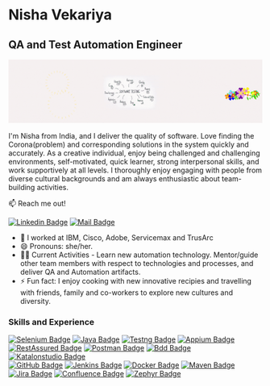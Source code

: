 # Nisha Vekariya
## QA and Test Automation Engineer
![QA and Test Automation Engineer](./readmeResources/Git_BackGround.gif)


I'm Nisha from India, and I deliver the quality of software. Love finding the Corona(problem) and corresponding solutions in the system quickly and accurately. As a creative individual, enjoy being challenged and challenging environments, self-motivated, quick learner, strong interpersonal skills, and work supportively at all levels. I thoroughly enjoy engaging with people from diverse cultural backgrounds and am always enthusiastic about team-building activities.




:mailbox: Reach me out!

[![Linkedin Badge](https://img.shields.io/badge/-Nisha.Vekariya-0e76a8?style=flat&labelColor=0e76a8&logo=linkedin&logoColor=white)](https://www.linkedin.com/in/nisha-vekariya/) [![Mail Badge](https://img.shields.io/badge/-Nisha.Vekariya-c0392b?style=flat&labelColor=c0395b&logo=gmail&logoColor=white)](mailto:nisha.vekariya@gmail.com)

- 🔭 I worked at IBM, Cisco, Adobe, Servicemax and TrusArc
- 😄 Pronouns: she/her.
- 👩‍💻 Current Activities - Learn new automation technology. Mentor/guide other team members with respect to technologies and processes, and deliver QA and Automation artifacts.
- ⚡ Fun fact: I enjoy cooking with new innovative recipies and travelling with friends, family and co-workers to explore new cultures and diversity.


### Skills and Experience

[![Selenium Badge](https://img.shields.io/badge/-Selenium-brightgreen?style=flat-square&labelColor=black&logo=selenium&logoColor=white)](#)
[![Java Badge](https://img.shields.io/badge/-Java-0e76a8?style=flat-square&labelColor=black&logo=java&logoColor=white)](#)
[![Testng Badge](https://img.shields.io/badge/-Testng-critical?style=flat-square&labelColor=black&logo=Testin&logoColor=white)](#)
[![Appium Badge](https://img.shields.io/badge/-Appium-61DBFB?style=flat-square&labelColor=black&logo=Appian&logoColor=white)](#)
[![RestAssured Badge](https://img.shields.io/badge/-Rest_Assured-scuccess?style=flat-square&labelColor=scuccess&logo=restassured&logoColor=white)](#)
[![Postman Badge](https://img.shields.io/badge/-Postman-orange?style=flat-square&labelColor=black&logo=Postman&logoColor=white)](#)
[![Bdd Badge](https://img.shields.io/badge/-BDD-3C873A?style=flat-square&labelColor=black&logo=Cucumber&logoColor=white)](#) 
[![Katalonstudio Badge](https://img.shields.io/badge/-Katalon_Studio-blue?style=flat-square&labelColor=blue&logoColor=white)](#)
<br>
[![GitHub Badge](https://img.shields.io/badge/-GitHub-lightgray?style=flat-square&labelColor=black&logo=GitHub&logoColor=white)](#)
[![Jenkins Badge](https://img.shields.io/badge/-Jenkins-green?style=flat-square&labelColor=black&logo=Jenkins&logoColor=white)](#)
[![Docker Badge](https://img.shields.io/badge/-Docker-blue?style=flat-square&labelColor=black&logo=Docker&logoColor=white)](#)
[![Maven Badge](https://img.shields.io/badge/-Maven-red?style=flat-square&labelColor=black&logo=apachemaven&logoColor=white)](#)
<br>
[![Jira Badge](https://img.shields.io/badge/-Jira-blue?style=flat-square&labelColor=black&logo=Jira&logoColor=white)](#)
[![Confluence Badge](https://img.shields.io/badge/-Confluence-9cf?style=flat-square&labelColor=black&logo=Confluence&logoColor=white)](#)
[![Zephyr Badge](https://img.shields.io/badge/-Zephyr-yellowgreen?style=flat-square&labelColor=yellowgreen&logo=Zyphyr&logoColor=white)](#)


